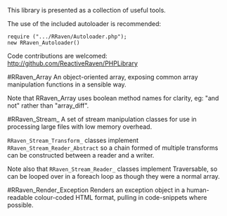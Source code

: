 This library is presented as a collection of useful tools.


The use of the included autoloader is recommended:

    require (".../RRaven/Autoloader.php");
    new RRaven_Autoloader()


Code contributions are welcomed:
http://github.com/ReactiveRaven/PHPLibrary

#RRaven_Array
An object-oriented array, exposing common array manipulation functions in a sensible way.

Note that RRaven_Array uses boolean method names for clarity, eg: "and not" rather than "array_diff".

#RRaven_Stream_
A set of stream manipulation classes for use in processing large files with low memory overhead.

`RRaven_Stream_Transform_` classes implement `RRaven_Stream_Reader_Abstract` so a chain formed of multiple transforms can be constructed between a reader and a writer.

Note also that `RRaven_Stream_Reader_` classes implement Traversable, so can be looped over in a foreach loop as though they were a normal array.

#RRaven_Render_Exception
Renders an exception object in a human-readable colour-coded HTML format, pulling in code-snippets where possible.